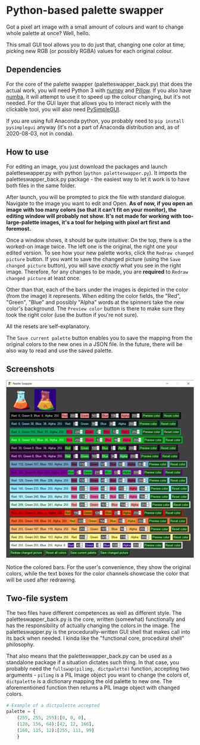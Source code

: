 # Python-based palette swapper
Got a pixel art image with a small amount of colours and want to change whole palette at once? Well, hello.

This small GUI tool allows you to do just that, changing one color at time, picking new RGB (or possibly RGBA) values for each original colour.

## Dependencies
For the core of the palette swapper (paletteswapper_back.py) that does the actual work, you will need Python 3 with [numpy](https://numpy.org) and [Pillow](https://python-pillow.org). If you also have [numba](https://numba.pydata.org), it will attempt to use it to speed up the colour changing, but it's not needed.
For the GUI layer that allows you to interact nicely with the clickable tool, you will also need [PySimpleGUI](https://pysimplegui.readthedocs.io/en/latest/).

If you are using full Anaconda python, you probably need to `pip install pysimplegui` anyway (it's not a part of Anaconda distribution and, as of 2020-08-03, not in conda).

## How to use
For editing an image, you just download the packages and launch paletteswapper.py with python (`python paletteswapper.py`). It imports the paletteswapper_back.py package - the easiest way to let it work is to have both files in the same folder.

After launch, you will be prompted to pick the file with standard dialogue. Navigate to the image you want to edit and Open. **As of now, if you open an image with too many colors (so that it can't fit on your monitor), the editing window will probably not show. It's not made for working with too-large-palette images, it's a tool for helping with pixel art first and foremost.**

Once a window shows, it should be quite intuitive: On the top, there is a the worked-on image twice. The left one is the original, the right one your edited version. To see how your new palette works, click the `Redraw changed picture` button. If you want to save the changed picture (using the `Save changed picture` button), you will save _exactly_ what you see in the right image. Therefore, for any changes to be made, you are **required** to `Redraw changed picture` at least once.

Other than that, each of the bars under the images is depicted in the color (from the image) it represents. When editing the color fields, the "Red", "Green", "Blue" and possibly "Alpha" words at the spinners take the new color's background. The `Preview color` button is there to make sure they took the right color (use the button if you're not sure).

All the resets are self-explanatory.

The `Save current palette` button enables you to save the mapping from the original colors to the new ones in a JSON file. In the future, there will be also way to read and use the saved palette.

## Screenshots
![A screenshot should be here](/screenshot.png "Huh, a screenshot")

Notice the colored bars. For the user's convenience, they show the original colors, while the text boxes for the color channels showcase the color that will be used after redrawing.


## Two-file system
The two files have different competences as well as different style. The paletteswapper_back.py is the core, written (somewhat) functionally and has the responsibility of actually changing the colors in the image. The paletteswapper.py is the procedurally-written GUI shell that makes call into its back when needed. I kinda like the "functional core, procedural shell" philosophy.

That also means that the paletteswapper_back.py can be used as a standalone package if a situation dictates such thing. In that case, you probably need the `fullswap(pilimg, dictpalette)` function, accepting two arguments - `pilimg` is a PIL Image object you want to change the colors of, `dictpalette` is a dictionary mapping the old palette to new one. The aforementioned function then returns a PIL Image object with changed colors.

```python
# Example of a dictpalette accepted
palette = {
    (255, 255, 255):[0, 0, 0],
    (128, 156, 64):[42, 12, 166],
    (160, 115, 12):[255, 111, 99]
    }
```
